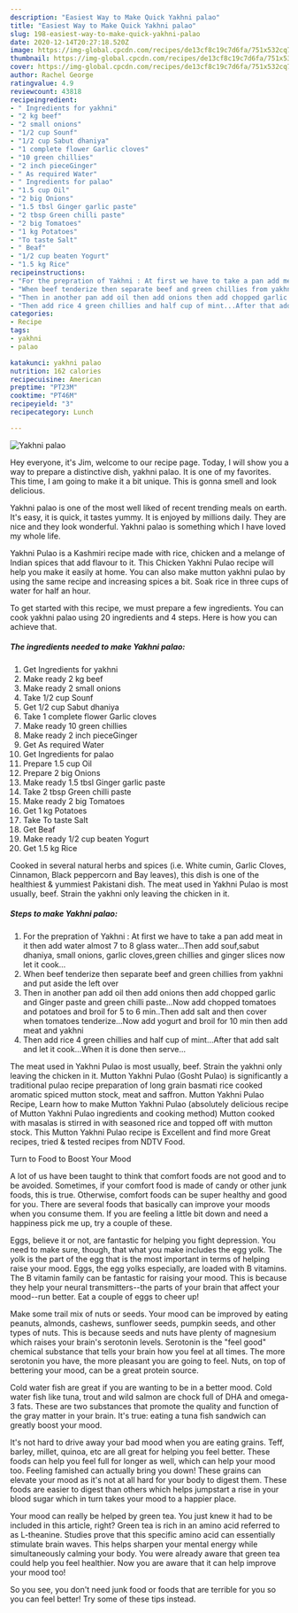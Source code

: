 ```yaml
---
description: "Easiest Way to Make Quick Yakhni palao"
title: "Easiest Way to Make Quick Yakhni palao"
slug: 198-easiest-way-to-make-quick-yakhni-palao
date: 2020-12-14T20:27:18.520Z
image: https://img-global.cpcdn.com/recipes/de13cf8c19c7d6fa/751x532cq70/yakhni-palao-recipe-main-photo.jpg
thumbnail: https://img-global.cpcdn.com/recipes/de13cf8c19c7d6fa/751x532cq70/yakhni-palao-recipe-main-photo.jpg
cover: https://img-global.cpcdn.com/recipes/de13cf8c19c7d6fa/751x532cq70/yakhni-palao-recipe-main-photo.jpg
author: Rachel George
ratingvalue: 4.9
reviewcount: 43818
recipeingredient:
- " Ingredients for yakhni"
- "2 kg beef"
- "2 small onions"
- "1/2 cup Sounf"
- "1/2 cup Sabut dhaniya"
- "1 complete flower Garlic cloves"
- "10 green chillies"
- "2 inch pieceGinger"
- " As required Water"
- " Ingredients for palao"
- "1.5 cup Oil"
- "2 big Onions"
- "1.5 tbsl Ginger garlic paste"
- "2 tbsp Green chilli paste"
- "2 big Tomatoes"
- "1 kg Potatoes"
- "To taste Salt"
- " Beaf"
- "1/2 cup beaten Yogurt"
- "1.5 kg Rice"
recipeinstructions:
- "For the prepration of Yakhni : At first we have to take a pan add meat in it then add water almost 7 to 8 glass water...Then add souf,sabut dhaniya, small onions, garlic cloves,green chillies and ginger slices now let it cook..."
- "When beef tenderize then separate beef and green chillies from yakhni and put aside the left over"
- "Then in another pan add oil then add onions then add chopped garlic and Ginger paste and green chilli paste...Now add chopped tomatoes and potatoes and broil for 5 to 6 min..Then add salt and then cover when tomatoes tenderize...Now add yogurt and broil for 10 min then add meat and yakhni"
- "Then add rice 4 green chillies and half cup of mint...After that add salt and let it cook...When it is done then serve..."
categories:
- Recipe
tags:
- yakhni
- palao

katakunci: yakhni palao 
nutrition: 162 calories
recipecuisine: American
preptime: "PT23M"
cooktime: "PT46M"
recipeyield: "3"
recipecategory: Lunch

---
```



![Yakhni palao](https://img-global.cpcdn.com/recipes/de13cf8c19c7d6fa/751x532cq70/yakhni-palao-recipe-main-photo.jpg)

Hey everyone, it's Jim, welcome to our recipe page. Today, I will show you a way to prepare a distinctive dish, yakhni palao. It is one of my favorites. This time, I am going to make it a bit unique. This is gonna smell and look delicious.

Yakhni palao is one of the most well liked of recent trending meals on earth. It's easy, it is quick, it tastes yummy. It is enjoyed by millions daily. They are nice and they look wonderful. Yakhni palao is something which I have loved my whole life.

Yakhni Pulao is a Kashmiri recipe made with rice, chicken and a melange of Indian spices that add flavour to it. This Chicken Yakhni Pulao recipe will help you make it easily at home. You can also make mutton yakhni pulao by using the same recipe and increasing spices a bit. Soak rice in three cups of water for half an hour.


To get started with this recipe, we must prepare a few ingredients. You can cook yakhni palao using 20 ingredients and 4 steps. Here is how you can achieve that.

<!--inarticleads1-->

##### The ingredients needed to make Yakhni palao:

1. Get  Ingredients for yakhni
1. Make ready 2 kg beef
1. Make ready 2 small onions
1. Take 1/2 cup Sounf
1. Get 1/2 cup Sabut dhaniya
1. Take 1 complete flower Garlic cloves
1. Make ready 10 green chillies
1. Make ready 2 inch pieceGinger
1. Get  As required Water
1. Get  Ingredients for palao
1. Prepare 1.5 cup Oil
1. Prepare 2 big Onions
1. Make ready 1.5 tbsl Ginger garlic paste
1. Take 2 tbsp Green chilli paste
1. Make ready 2 big Tomatoes
1. Get 1 kg Potatoes
1. Take To taste Salt
1. Get  Beaf
1. Make ready 1/2 cup beaten Yogurt
1. Get 1.5 kg Rice


Cooked in several natural herbs and spices (i.e. White cumin, Garlic Cloves, Cinnamon, Black peppercorn and Bay leaves), this dish is one of the healthiest &amp; yummiest Pakistani dish. The meat used in Yakhni Pulao is most usually, beef. Strain the yakhni only leaving the chicken in it. 

<!--inarticleads2-->

##### Steps to make Yakhni palao:

1. For the prepration of Yakhni : At first we have to take a pan add meat in it then add water almost 7 to 8 glass water...Then add souf,sabut dhaniya, small onions, garlic cloves,green chillies and ginger slices now let it cook...
1. When beef tenderize then separate beef and green chillies from yakhni and put aside the left over
1. Then in another pan add oil then add onions then add chopped garlic and Ginger paste and green chilli paste...Now add chopped tomatoes and potatoes and broil for 5 to 6 min..Then add salt and then cover when tomatoes tenderize...Now add yogurt and broil for 10 min then add meat and yakhni
1. Then add rice 4 green chillies and half cup of mint...After that add salt and let it cook...When it is done then serve...


The meat used in Yakhni Pulao is most usually, beef. Strain the yakhni only leaving the chicken in it. Mutton Yakhni Pulao (Gosht Pulao) is significantly a traditional pulao recipe preparation of long grain basmati rice cooked aromatic spiced mutton stock, meat and saffron. Mutton Yakhni Pulao Recipe, Learn how to make Mutton Yakhni Pulao (absolutely delicious recipe of Mutton Yakhni Pulao ingredients and cooking method) Mutton cooked with masalas is stirred in with seasoned rice and topped off with mutton stock. This Mutton Yakhni Pulao recipe is Excellent and find more Great recipes, tried &amp; tested recipes from NDTV Food. 

Turn to Food to Boost Your Mood


A lot of us have been taught to think that comfort foods are not good and to be avoided. Sometimes, if your comfort food is made of candy or other junk foods, this is true. Otherwise, comfort foods can be super healthy and good for you. There are several foods that basically can improve your moods when you consume them. If you are feeling a little bit down and need a happiness pick me up, try a couple of these.

Eggs, believe it or not, are fantastic for helping you fight depression. You need to make sure, though, that what you make includes the egg yolk. The yolk is the part of the egg that is the most important in terms of helping raise your mood. Eggs, the egg yolks especially, are loaded with B vitamins. The B vitamin family can be fantastic for raising your mood. This is because they help your neural transmitters--the parts of your brain that affect your mood--run better. Eat a couple of eggs to cheer up!

Make some trail mix of nuts or seeds. Your mood can be improved by eating peanuts, almonds, cashews, sunflower seeds, pumpkin seeds, and other types of nuts. This is because seeds and nuts have plenty of magnesium which raises your brain's serotonin levels. Serotonin is the "feel good" chemical substance that tells your brain how you feel at all times. The more serotonin you have, the more pleasant you are going to feel. Nuts, on top of bettering your mood, can be a great protein source.

Cold water fish are great if you are wanting to be in a better mood. Cold water fish like tuna, trout and wild salmon are chock full of DHA and omega-3 fats. These are two substances that promote the quality and function of the gray matter in your brain. It's true: eating a tuna fish sandwich can greatly boost your mood. 

It's not hard to drive away your bad mood when you are eating grains. Teff, barley, millet, quinoa, etc are all great for helping you feel better. These foods can help you feel full for longer as well, which can help your mood too. Feeling famished can actually bring you down! These grains can elevate your mood as it's not at all hard for your body to digest them. These foods are easier to digest than others which helps jumpstart a rise in your blood sugar which in turn takes your mood to a happier place.

Your mood can really be helped by green tea. You just knew it had to be included in this article, right? Green tea is rich in an amino acid referred to as L-theanine. Studies prove that this specific amino acid can essentially stimulate brain waves. This helps sharpen your mental energy while simultaneously calming your body. You were already aware that green tea could help you feel healthier. Now you are aware that it can help improve your mood too!

So you see, you don't need junk food or foods that are terrible for you so you can feel better! Try  some  of  these  tips  instead.


